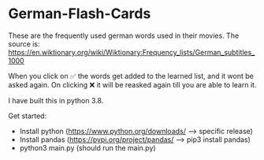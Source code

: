 # German-Flash-Cards


These are the frequently used german words used in their movies. 
The source is: https://en.wiktionary.org/wiki/Wiktionary:Frequency_lists/German_subtitles_1000



When you click on ✅ the words get added to the learned list, and it wont be asked again. On clicking ❌ it will be reasked again till you are able to learn it.


I have built this in python 3.8.

Get started:
 - Install python (https://www.python.org/downloads/ --> specific release)
 - Install pandas (https://pypi.org/project/pandas/ --> pip3 install pandas)
 - python3 main.py (should run the main.py)

